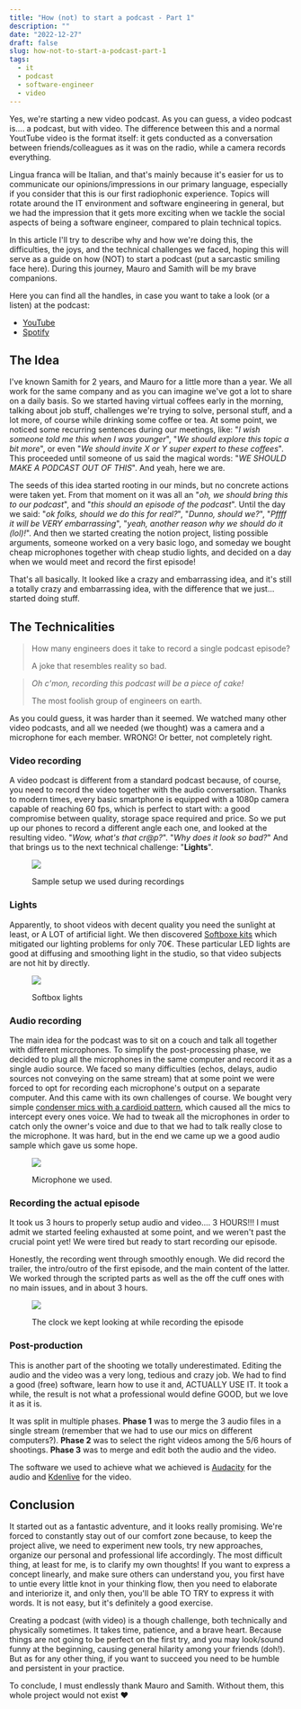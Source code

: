 ```yaml
---
title: "How (not) to start a podcast - Part 1"
description: ""
date: "2022-12-27"
draft: false
slug: how-not-to-start-a-podcast-part-1
tags: 
  - it
  - podcast
  - software-engineer
  - video
---
```


Yes, we're starting a new video podcast. As you can guess, a video podcast is.... a podcast, but with video. The difference between this and a normal YoutTube video is the format itself: it gets conducted as a conversation between friends/colleagues as it was on the radio, while a camera records everything.

Lingua franca will be Italian, and that's mainly because it's easier for us to communicate our opinions/impressions in our primary language, especially if you consider that this is our first radiophonic experience. Topics will rotate around the IT environment and software engineering in general, but we had the impression that it gets more exciting when we tackle the social aspects of being a software engineer, compared to plain technical topics.

In this article I'll try to describe why and how we're doing this, the difficulties, the joys, and the technical challenges we faced, hoping this will serve as a guide on how (NOT) to start a podcast (put a sarcastic smiling face here). During this journey, Mauro and Samith will be my brave companions.

Here you can find all the handles, in case you want to take a look (or a listen) at the podcast:

- [YouTube](https://www.youtube.com/@itcouchpodcast/featured)
- [Spotify](https://open.spotify.com/show/5EiMKEIxXGD8RIpOuPZPJZ)

## The Idea

I've known Samith for 2 years, and Mauro for a little more than a year. We all work for the same company and as you can imagine we've got a lot to share on a daily basis. So we started having virtual coffees early in the morning, talking about job stuff, challenges we're trying to solve, personal stuff, and a lot more, of course while drinking some coffee or tea. At some point, we noticed some recurring sentences during our meetings, like: "_I wish someone told me this when I was younger_", "_We should explore this topic a bit more_", or even "_We should invite X or Y super expert to these coffees_". This proceeded until someone of us said the magical words: "_WE SHOULD MAKE A PODCAST OUT OF THIS_". And yeah, here we are.

The seeds of this idea started rooting in our minds, but no concrete actions were taken yet. From that moment on it was all an "_oh, we should bring this to our podcast_", and "_this should an episode of the podcast_". Until the day we said: "_ok folks, should we do this for real?_", "_Dunno, should we?_", "_Pffff it will be VERY embarrassing_", "_yeah, another reason why we should do it (lol)!_". And then we started creating the notion project, listing possible arguments, someone worked on a very basic logo, and someday we bought cheap microphones together with cheap studio lights, and decided on a day when we would meet and record the first episode!

That's all basically. It looked like a crazy and embarrassing idea, and it's still a totally crazy and embarrassing idea, with the difference that we just... started doing stuff.

## The Technicalities

> How many engineers does it take to record a single podcast episode?
> 
> A joke that resembles reality so bad.

> _Oh c'mon, recording this podcast will be a piece of cake!_
> 
> The most foolish group of engineers on earth.

As you could guess, it was harder than it seemed. We watched many other video podcasts, and all we needed (we thought) was a camera and a microphone for each member. WRONG! Or better, not completely right.

### Video recording

A video podcast is different from a standard podcast because, of course, you need to record the video together with the audio conversation. Thanks to modern times, every basic smartphone is equipped with a 1080p camera capable of reaching 60 fps, which is perfect to start with: a good compromise between quality, storage space required and price. So we put up our phones to record a different angle each one, and looked at the resulting video. "_Wow, what's that cr@p?_". "_Why does it look so bad?_" And that brings us to the next technical challenge: "**Lights**".

<figure>

![](images/image-1.png)

<figcaption>

Sample setup we used during recordings

</figcaption>

</figure>

### Lights

Apparently, to shoot videos with decent quality you need the sunlight at least, or A LOT of artificial light. We then discovered [Softboxe kits](https://www.amazon.it/dp/B09FDPXX9T) which mitigated our lighting problems for only 70€. These particular LED lights are good at diffusing and smoothing light in the studio, so that video subjects are not hit by directly.

<figure>

![](images/image.png)

<figcaption>

Softbox lights

</figcaption>

</figure>

### Audio recording

The main idea for the podcast was to sit on a couch and talk all together with different microphones. To simplify the post-processing phase, we decided to plug all the microphones in the same computer and record it as a single audio source. We faced so many difficulties (echos, delays, audio sources not conveying on the same stream) that at some point we were forced to opt for recording each microphone's output on a separate computer. And this came with its own challenges of course. We bought very simple [condenser mics with a cardioid pattern](https://www.amazon.it/Microfono-TONOR-Condensatore-Podcasting-TC30/dp/B08CVP2HXP/), which caused all the mics to intercept every ones voice. We had to tweak all the microphones in order to catch only the owner's voice and due to that we had to talk really close to the microphone. It was hard, but in the end we came up we a good audio sample which gave us some hope.

<figure>

![](images/image-2-1024x1018.png)

<figcaption>

Microphone we used.

</figcaption>

</figure>

### Recording the actual episode

It took us 3 hours to properly setup audio and video.... 3 HOURS!!! I must admit we started feeling exhausted at some point, and we weren't past the crucial point yet! We were tired but ready to start recording our episode.

Honestly, the recording went through smoothly enough. We did record the trailer, the intro/outro of the first episode, and the main content of the latter. We worked through the scripted parts as well as the off the cuff ones with no main issues, and in about 3 hours.

<figure>

![](images/image-3.png)

<figcaption>

The clock we kept looking at while recording the episode

</figcaption>

</figure>

### Post-production

This is another part of the shooting we totally underestimated. Editing the audio and the video was a very long, tedious and crazy job. We had to find a good (free) software, learn how to use it and, ACTUALLY USE IT. It took a while, the result is not what a professional would define GOOD, but we love it as it is.

It was split in multiple phases. **Phase 1** was to merge the 3 audio files in a single stream (remember that we had to use our mics on different computers?). **Phase 2** was to select the right videos among the 5/6 hours of shootings. **Phase 3** was to merge and edit both the audio and the video.

The software we used to achieve what we achieved is [Audacity](https://www.audacityteam.org/) for the audio and [Kdenlive](https://kdenlive.org/en/) for the video.

## Conclusion

It started out as a fantastic adventure, and it looks really promising. We're forced to constantly stay out of our comfort zone because, to keep the project alive, we need to experiment new tools, try new approaches, organize our personal and professional life accordingly. The most difficult thing, at least for me, is to clarify my own thoughts! If you want to express a concept linearly, and make sure others can understand you, you first have to untie every little knot in your thinking flow, then you need to elaborate and interiorize it, and only then, you'll be able TO TRY to express it with words. It is not easy, but it's definitely a good exercise.

Creating a podcast (with video) is a though challenge, both technically and physically sometimes. It takes time, patience, and a brave heart. Because things are not going to be perfect on the first try, and you may look/sound funny at the beginning, causing general hilarity among your friends (doh!). But as for any other thing, if you want to succeed you need to be humble and persistent in your practice.

To conclude, I must endlessly thank Mauro and Samith. Without them, this whole project would not exist ❤️
